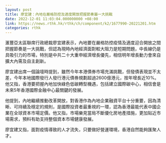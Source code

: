 ```yaml
---
layout: post
title: 廖宜建：內地在嚴格防控及適度開放把握節奏屬一大挑戰
date: 2022-12-01 11:03:04.000000000 +08:00
link: https://news.rthk.hk/rthk/ch/component/k2/1677990-20221201.htm
categories: rthk
---
```


滙豐亞太區聯席行政總裁廖宜建表示，內地要在嚴格防控疫情及適度迎合開放之間把握節奏是一大挑戰，但認為現時內地經濟面對較大阻力是短期問題，中長線仍是具吸引力的市場，特別是中共二十大重申經濟增長優先，相信明年增長動力會來自擴大內需及自主創新。

廖宜建出席一個論壇時提到，雖然今年本港債券市場充滿挑戰，但發債表現並不太差，今年本地國際發行人發行港元債券規劃超過2600億港元，按年增長近10%。他又指，香港要把握內地加快綠色低碳轉型機遇，包括建立國際碳中心，相信會是未來5年香港國際金融中心最關鍵的發展。

他提到，內地繼續推動改革開放，對香港作為內地企業融資平台十分重要，因為清晰、可持續及穩定的規則，是國際投資者最重視的一環，認為香港最能代表中國企業在全球資本市場定價。他又指，市場樂見當局不斷優化房地產措施，更加貼近市場需求，預料有助支持整個資本市場健康發展。

廖宜建又指，面對疫情導致的人才流失，只要做好營運環境，香港自然能夠匯聚人才。
